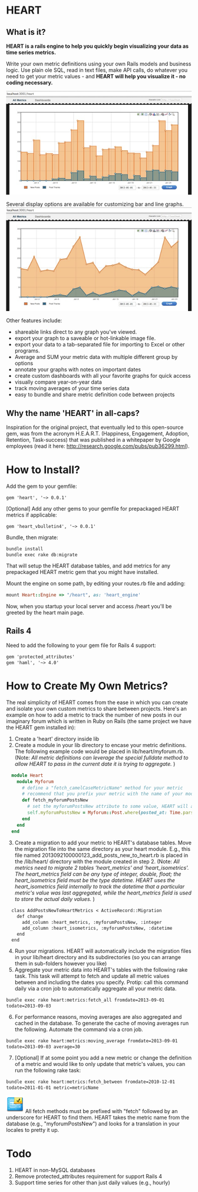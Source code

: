 # HEART

## What is it?
**HEART is a rails engine to help you quickly begin visualizing your data as time series metrics.**

Write your own metric definitions using your own Rails models and business logic. Use plain ole SQL, read in text files, make API calls, do whatever you need to get your metric values - and **HEART will help you visualize it - no coding necessary.**

![heart example bar][1]

Several display options are available for customizing bar and line graphs.
![heart example line][2]

Other features include:

- shareable links direct to any graph you've viewed.
- export your graph to a saveable or hot-linkable image file. 
- export your data to a tab-separated file for importing to Excel or other programs.
- Average and SUM your metric data with multiple different group by options
- annotate your graphs with notes on important dates
- create custom dashboards with all your favorite graphs for quick access
- visually compare year-on-year data
- track moving averages of your time series data
- easy to bundle and share metric definition code between projects

## Why the name 'HEART' in all-caps?
Inspiration for the original project, that eventually led to this open-source gem, was from the acronym H.E.A.R.T. (Happiness, Engagement, Adoption, Retention, Task-success) that was published in a whitepaper by Google employees (read it here: http://research.google.com/pubs/pub36299.html).


# How to Install?
Add the gem to your gemfile:
```
gem 'heart', '~> 0.0.1'
```

[Optional] Add any other gems to your gemfile for prepackaged HEART metrics if applicable:
```
gem 'heart_vbulletin4', '~> 0.0.1'
```

Bundle, then migrate:
```
bundle install
bundle exec rake db:migrate
```
That will setup the HEART database tables, and add metrics for any prepackaged HEART metric gem that you might have installed.

Mount the engine on some path, by editing your routes.rb file and adding:
```ruby
mount Heart::Engine => "/heart", as: 'heart_engine'
```
Now, when you startup your local server and access /heart you'll be greeted by the heart main page.

## Rails 4
Need to add the following to your gem file for Rails 4 support:

```
gem 'protected_attributes'
gem 'haml', '~> 4.0'
``` 


# How to Create My Own Metrics?
The real simplicity of HEART comes from the ease in which you can create and isolate your own custom metrics to share between projects. Here's an example on how to add a metric to track the number of new posts in our imaginary forum which is written in Ruby on Rails (the same project we have the HEART gem installed in):

1. Create a 'heart' directory inside lib
2. Create a module in your lib directory to encase your metric definitions. The following example code would be placed in lib/heart/myforum.rb. (Note: _All metric definitions can leverage the special fulldate method to allow HEART to pass in the current date it is trying to aggregate._ )

  ```ruby
    module Heart
      module Myforum
        # define a "fetch_camelCaseMetricName" method for your metric
        # recommend that you prefix your metric with the name of your module (e.g., myforum)
        def fetch_myforumPostsNew
          # set the myforumPostsNew attribute to some value, HEART will automatically save it
          self.myforumPostsNew = Myforum::Post.where(posted_at: Time.parse("#{fulldate} 00:00:00")..Time.parse("#{fulldate} 23:59:59")).count
        end
      end
    end
  ```
3. Create a migration to add your metric to HEART's database tables. Move the migration file into the same directory as your heart module. E.g., this file named 2013092100000123_add_posts_new_to_heart.rb is placed in the /lib/heart/ directory with the module created in step 2. (Note: _All metrics need to migrate 2 tables 'heart_metrics' and 'heart_isometrics'. The heart_metrics field can be any type of integer, double, float; the heart_isometrics field must be the type datetime. HEART uses the heart_isometrics field internally to track the datetime that a particular metric's value was last aggregated, while the heart_metrics field is used to store the actual daily values._ )

  ```
    class AddPostsNewToHeartMetrics < ActiveRecord::Migration
      def change
        add_column :heart_metrics, :myforumPostsNew, :integer
        add_column :heart_isometrics, :myforumPostsNew, :datetime
      end
    end
  ```
4. Run your migrations. HEART will automatically include the migration files in your lib/heart directory and its subdirectories (so you can arrange them in sub-folders however you like)
5. Aggregate your metric data into HEART's tables with the following rake task. This task will attempt to fetch and update all metric values between and including the dates you specify. Protip: call this command daily via a cron job to automatically aggregate all your metric data.
  ```
  bundle exec rake heart:metrics:fetch_all fromdate=2013-09-01 todate=2013-09-03
  ```
6. For performance reasons, moving averages are also aggregated and cached in the database. To generate the cache of moving averages run the following. Automate the command via a cron job.
  ```
  bundle exec rake heart:metrics:moving_average fromdate=2013-09-01 todate=2013-09-03 average=30
  ```
7. [Optional] If at some point you add a new metric or change the definition of a metric and would like to only update that metric's values, you can run the following rake task:
  ```
  bundle exec rake heart:metrics:fetch_between fromdate=2010-12-01 todate=2011-01-01 metric=metricName
  ```

![developers note][0] All fetch methods must be prefixed with "fetch" followed by an underscore for HEART to find them. HEART takes the metric name from the database (e.g., "myforumPostsNew") and looks for a translation in your locales to pretty it up.


# Todo
1. HEART in non-MySQL databases
2. Remove protected_attributes requirement for support Rails 4
3. Support time series for other than just daily values (e.g., hourly)

[0]: doc/images/dev_note.png
[1]: doc/images/heart_bar.jpg
[2]: doc/images/heart_line.jpg



